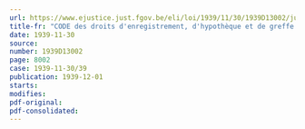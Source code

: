 ```yaml
---
url: https://www.ejustice.just.fgov.be/eli/loi/1939/11/30/1939D13002/justel
title-fr: "CODE des droits d'enregistrement, d'hypothèque et de greffe (COMMUNAUTE FRANCAISE)"
date: 1939-11-30
source:
number: 1939D13002
page: 8002
case: 1939-11-30/39
publication: 1939-12-01
starts:
modifies:
pdf-original:
pdf-consolidated:
---
```


